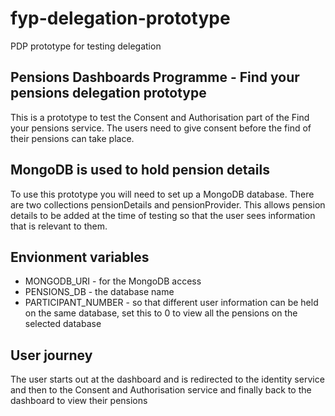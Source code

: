 # fyp-delegation-prototype
PDP prototype for testing delegation

## Pensions Dashboards Programme - Find your pensions delegation prototype
This is a prototype to test the Consent and Authorisation part of the Find your pensions service. The users need to give consent before the find of their pensions can take place.
## MongoDB is used to hold pension details
To use this prototype you will need to set up a MongoDB database. There are two collections pensionDetails and pensionProvider. This allows pension details to be added at the time of testing so that the user sees information that is relevant to them.
## Envionment variables
- MONGODB_URI - for the MongoDB access 
- PENSIONS_DB - the database name
- PARTICIPANT_NUMBER - so that different user information can be held on the same database, set this to 0 to view all the pensions on the selected database
## User journey
The user starts out at the dashboard and is redirected to the identity service and then to the Consent and Authorisation service and finally back to the dashboard to view their pensions
